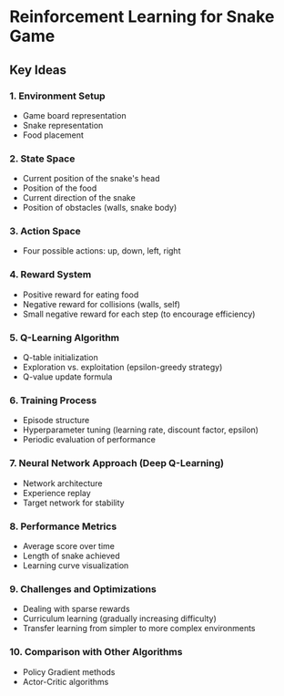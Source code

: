 # Reinforcement Learning for Snake Game

## Key Ideas

### 1. Environment Setup
- Game board representation
- Snake representation
- Food placement

### 2. State Space
- Current position of the snake's head
- Position of the food
- Current direction of the snake
- Position of obstacles (walls, snake body)

### 3. Action Space
- Four possible actions: up, down, left, right

### 4. Reward System
- Positive reward for eating food
- Negative reward for collisions (walls, self)
- Small negative reward for each step (to encourage efficiency)

### 5. Q-Learning Algorithm
- Q-table initialization
- Exploration vs. exploitation (epsilon-greedy strategy)
- Q-value update formula

### 6. Training Process
- Episode structure
- Hyperparameter tuning (learning rate, discount factor, epsilon)
- Periodic evaluation of performance

### 7. Neural Network Approach (Deep Q-Learning)
- Network architecture
- Experience replay
- Target network for stability

### 8. Performance Metrics
- Average score over time
- Length of snake achieved
- Learning curve visualization

### 9. Challenges and Optimizations
- Dealing with sparse rewards
- Curriculum learning (gradually increasing difficulty)
- Transfer learning from simpler to more complex environments

### 10. Comparison with Other Algorithms
- Policy Gradient methods
- Actor-Critic algorithms